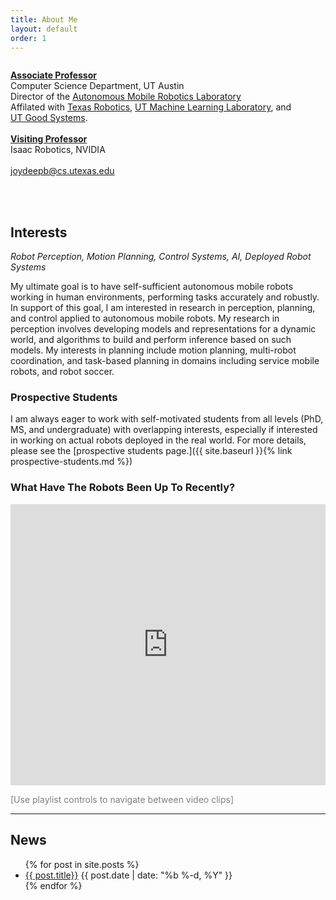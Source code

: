 ```yaml
---
title: About Me
layout: default
order: 1
---
```



<div class="row">
<div class="three columns"> <img alt="" src="assets/joydeepb.jpg" /></div>
<div class="eight columns">
  <p><b><u>Associate Professor</u></b><br />
    Computer Science Department, UT Austin <br />
    Director of the <a href="https://amrl.cs.utexas.edu/">Autonomous Mobile Robotics Laboratory</a><br />
    Affilated with <a href="https://robotics.utexas.edu/">Texas Robotics</a>, 
    <a href="https://ml.utexas.edu/">UT Machine Learning Laboratory</a>, and <br />
    <a href="https://bridgingbarriers.utexas.edu/good-systems/">UT Good Systems</a>.<br /> <br />
    <b><u>Visiting Professor</u></b><br />
    Isaac Robotics, NVIDIA <br /> <br />
    <a href="mailto:joydeepb@cs.utexas.edu">joydeepb@cs.utexas.edu</a><br />
    <br />
    </p>
</div>
</div>

<br />

## Interests
_Robot Perception, Motion Planning, Control Systems, AI, Deployed Robot Systems_

My ultimate goal is to have self-sufficient autonomous mobile robots working in
human environments, performing tasks accurately and robustly. In support of this
goal, I am interested in research in perception, planning, and control applied
to autonomous mobile robots. My research in perception involves developing
models and representations for a dynamic world, and algorithms to build and
perform inference based on such models. My interests in planning include motion
planning, multi-robot coordination, and task-based planning in domains including
service mobile robots, and robot soccer.

### Prospective Students

I am always eager to work with self-motivated students from all levels (PhD, MS,
and undergraduate) with overlapping interests, especially if interested in
working on actual robots deployed in the real world. For more details, please see the
[prospective students page.]({{ site.baseurl }}{% link prospective-students.md %})

### What Have The Robots Been Up To Recently?

<iframe style="width:100%; height:450px;" src="https://www.youtube.com/embed/?listType=playlist&list=PLb0H9V2Anq0LhcnEjzKfROac-TPb-YvOx&modestbranding=1" frameborder="0" allow="accelerometer; autoplay; encrypted-media; gyroscope; picture-in-picture" allowfullscreen>
</iframe>

<p style="color:#808080;">
 [Use playlist controls to navigate between video clips]
</p>



---

## News

<ul class="myposts">
{% for post in site.posts %}
    <li><a href="{{ post.url }}">{{ post.title}}</a>
    <span class="postDate">{{ post.date | date: "%b %-d, %Y" }}</span>
    </li>
{% endfor %}
</ul>

